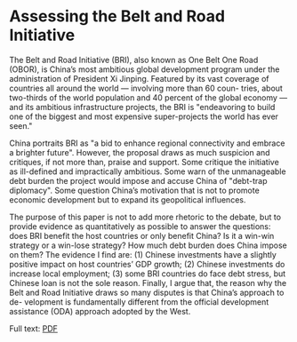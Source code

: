 # Assessing the Belt and Road Initiative

The Belt and Road Initiative (BRI), also known as One Belt One Road (OBOR), is
China’s most ambitious global development program under the administration of
President Xi Jinping. Featured by its vast coverage of countries all around the
world — involving more than 60 coun- tries, about two-thirds of the world
population and 40 percent of the global economy — and its ambitious
infrastructure projects, the BRI is "endeavoring to build one of the biggest and
most expensive super-projects the world has ever seen." 

China portraits BRI as "a bid to enhance regional connectivity and embrace a
brighter future". However, the proposal draws as much suspicion and critiques,
if not more than, praise and support. Some critique the initiative as
ill-defined and impractically ambitious. Some warn of the unmanageable debt
burden the project would impose and accuse China of "debt-trap diplomacy". Some
question China’s motivation that is not to promote economic development but to
expand its geopolitical influences.

The purpose of this paper is not to add more rhetoric to the debate, but to
provide evidence as quantitatively as possible to answer the questions: does BRI
benefit the host countries or only benefit China? Is it a win-win strategy or a
win-lose strategy? How much debt burden does China impose on them? The evidence
I find are: (1) Chinese investments have a slightly positive impact on host
countries’ GDP growth; (2) Chinese investments do increase local employment; (3)
some BRI countries do face debt stress, but Chinese loan is not the sole reason.
Finally, I argue that, the reason why the Belt and Road Initiative draws so many
disputes is that China’s approach to de- velopment is fundamentally different
from the official development assistance (ODA) approach adopted by the West.


Full text: [PDF](/rse/bri.pdf)